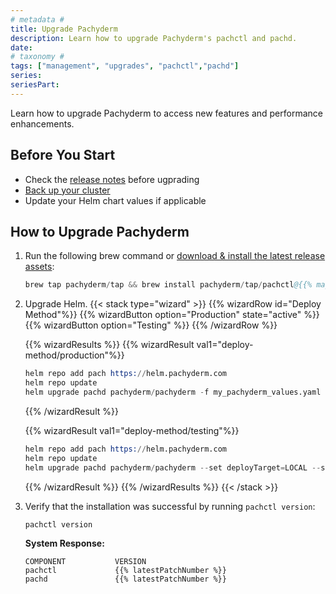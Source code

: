 ```yaml
---
# metadata # 
title: Upgrade Pachyderm
description: Learn how to upgrade Pachyderm's pachctl and pachd. 
date: 
# taxonomy #
tags: ["management", "upgrades", "pachctl","pachd"]
series:
seriesPart:
---
```


Learn how to upgrade Pachyderm to access new features and performance enhancements.

## Before You Start 

- Check the [release notes](https://github.com/pachyderm/pachyderm/blob/master/CHANGELOG.md) before ugprading
- [Back up your cluster](../backup-restore/) 
- Update your Helm chart values if applicable



## How to Upgrade Pachyderm 

1. Run the following brew command or [download & install the latest release assets](https://github.com/pachyderm/pachyderm/releases/latest):
   ```s  
   brew tap pachyderm/tap && brew install pachyderm/tap/pachctl@{{% majorMinorNumber %}}  
   ```  
2. Upgrade Helm.
   {{< stack type="wizard" >}}
   {{% wizardRow id="Deploy Method"%}}
   {{% wizardButton option="Production" state="active" %}}
   {{% wizardButton option="Testing" %}} 
   {{% /wizardRow %}}

   {{% wizardResults %}} 
   {{% wizardResult val1="deploy-method/production"%}}
   ```s
   helm repo add pach https://helm.pachyderm.com
   helm repo update
   helm upgrade pachd pachyderm/pachyderm -f my_pachyderm_values.yaml pach/pachyderm --version <your_chart_version> --set proxy.enabled=true --set proxy.service.type=LoadBalancer 
   ```
   {{% /wizardResult %}}

   {{% wizardResult val1="deploy-method/testing"%}}
   ```s
   helm repo add pach https://helm.pachyderm.com
   helm repo update
   helm upgrade pachd pachyderm/pachyderm --set deployTarget=LOCAL --set proxy.enabled=true --set proxy.service.type=LoadBalancer 
   ```
   {{% /wizardResult %}} 
   {{% /wizardResults %}} 
   {{< /stack >}}
3. Verify that the installation was successful by running `pachctl version`:  
  
   ```s  
   pachctl version 
   ```  

   **System Response:**  

   ```
   COMPONENT           VERSION  
   pachctl             {{% latestPatchNumber %}} 
   pachd               {{% latestPatchNumber %}} 
   ```  